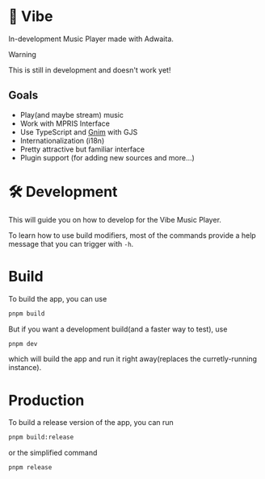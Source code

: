 # 🎵 Vibe
In-development Music Player made with Adwaita.

> [!warning]
> This is still in development and doesn't work yet!

## Goals
- Play(and maybe stream) music
- Work with MPRIS Interface
- Use TypeScript and [Gnim](https://github.com/aylur/gnim) with GJS
- Internationalization (i18n)
- Pretty attractive but familiar interface
- Plugin support (for adding new sources and more...)

# :hammer_and_wrench: Development
This will guide you on how to develop for the Vibe Music Player.

To learn how to use build modifiers, most of the commands provide 
a help message that you can trigger with `-h`.

# Build
To build the app, you can use
```zsh
pnpm build
```

But if you want a development build(and a faster way to test), use
```zsh
pnpm dev
```
which will build the app and run it right away(replaces the curretly-running instance).

# Production
To build a release version of the app, you can run 
```zsh
pnpm build:release
```
or the simplified command
```zsh
pnpm release
```
